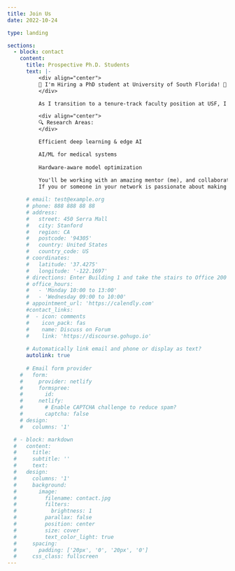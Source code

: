 ```yaml
---
title: Join Us
date: 2022-10-24

type: landing

sections:
  - block: contact
    content:
      title: Prospective Ph.D. Students
      text: |-
          <div align="center">
          🎉 I'm Hiring a PhD student at University of South Florida! 🎉
          </div>

          As I transition to a tenure-track faculty position at USF, I'm looking for a talented student to join the Yi Sheng’s Lab for Efficient and Scalable AI Systems (YES) Lab at USF.

          <div align="center">
          🔍 Research Areas:
          </div>

          Efficient deep learning & edge AI

          AI/ML for medical systems
          
          Hardware-aware model optimization
          
          You'll be working with an amazing mentor (me), and collaborating with top researchers from other institutions.
          If you or someone in your network is passionate about making AI efficient, and impactful — let’s connect! Feel free to message me or email me at yes08252025@gmail.com

      # email: test@example.org
      # phone: 888 888 88 88
      # address:
      #   street: 450 Serra Mall
      #   city: Stanford
      #   region: CA
      #   postcode: '94305'
      #   country: United States
      #   country_code: US
      # coordinates:
      #   latitude: '37.4275'
      #   longitude: '-122.1697'
      # directions: Enter Building 1 and take the stairs to Office 200 on Floor 2
      # office_hours:
      #   - 'Monday 10:00 to 13:00'
      #   - 'Wednesday 09:00 to 10:00'
      # appointment_url: 'https://calendly.com'
      #contact_links:
      #  - icon: comments
      #    icon_pack: fas
      #    name: Discuss on Forum
      #    link: 'https://discourse.gohugo.io'
    
      # Automatically link email and phone or display as text?
      autolink: true
    
      # Email form provider
    #   form:
    #     provider: netlify
    #     formspree:
    #       id:
    #     netlify:
    #       # Enable CAPTCHA challenge to reduce spam?
    #       captcha: false
    # design:
    #   columns: '1'

  # - block: markdown
  #   content:
  #     title:
  #     subtitle: ''
  #     text:
  #   design:
  #     columns: '1'
  #     background:
  #       image: 
  #         filename: contact.jpg
  #         filters:
  #           brightness: 1
  #         parallax: false
  #         position: center
  #         size: cover
  #         text_color_light: true
  #     spacing:
  #       padding: ['20px', '0', '20px', '0']
  #     css_class: fullscreen
---
```




